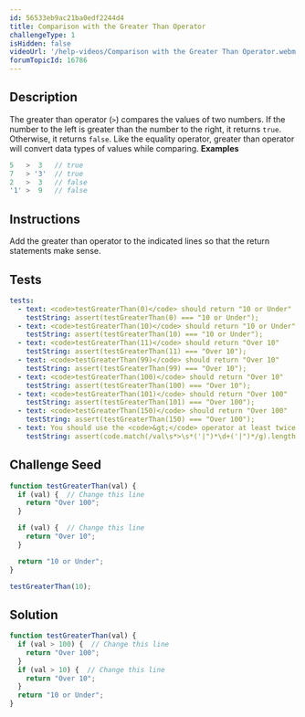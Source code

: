 ```yaml
---
id: 56533eb9ac21ba0edf2244d4
title: Comparison with the Greater Than Operator
challengeType: 1
isHidden: false
videoUrl: '/help-videos/Comparison with the Greater Than Operator.webm'
forumTopicId: 16786
---
```


## Description
<section id='description'>
The greater than operator (<code>&gt;</code>) compares the values of two numbers. If the number to the left is greater than the number to the right, it returns <code>true</code>. Otherwise, it returns <code>false</code>.
Like the equality operator, greater than operator will convert data types of values while comparing.
<strong>Examples</strong>

```js
5   >  3   // true
7   > '3'  // true
2   >  3   // false
'1' >  9   // false
```

</section>

## Instructions
<section id='instructions'>
Add the greater than operator to the indicated lines so that the return statements make sense.
</section>

## Tests
<section id='tests'>

```yml
tests:
  - text: <code>testGreaterThan(0)</code> should return "10 or Under"
    testString: assert(testGreaterThan(0) === "10 or Under");
  - text: <code>testGreaterThan(10)</code> should return "10 or Under"
    testString: assert(testGreaterThan(10) === "10 or Under");
  - text: <code>testGreaterThan(11)</code> should return "Over 10"
    testString: assert(testGreaterThan(11) === "Over 10");
  - text: <code>testGreaterThan(99)</code> should return "Over 10"
    testString: assert(testGreaterThan(99) === "Over 10");
  - text: <code>testGreaterThan(100)</code> should return "Over 10"
    testString: assert(testGreaterThan(100) === "Over 10");
  - text: <code>testGreaterThan(101)</code> should return "Over 100"
    testString: assert(testGreaterThan(101) === "Over 100");
  - text: <code>testGreaterThan(150)</code> should return "Over 100"
    testString: assert(testGreaterThan(150) === "Over 100");
  - text: You should use the <code>&gt;</code> operator at least twice
    testString: assert(code.match(/val\s*>\s*('|")*\d+('|")*/g).length > 1);

```

</section>

## Challenge Seed
<section id='challengeSeed'>

<div id='js-seed'>

```js
function testGreaterThan(val) {
  if (val) {  // Change this line
    return "Over 100";
  }

  if (val) {  // Change this line
    return "Over 10";
  }

  return "10 or Under";
}

testGreaterThan(10);
```

</div>



</section>

## Solution
<section id='solution'>


```js
function testGreaterThan(val) {
  if (val > 100) {  // Change this line
    return "Over 100";
  }
  if (val > 10) {  // Change this line
    return "Over 10";
  }
  return "10 or Under";
}
```

</section>
